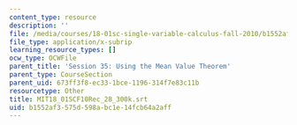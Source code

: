 ```yaml
---
content_type: resource
description: ''
file: /media/courses/18-01sc-single-variable-calculus-fall-2010/b1552af3575d598abc1e14fcb64a2aff_MIT18_01SCF10Rec_28_300k.vtt
file_type: application/x-subrip
learning_resource_types: []
ocw_type: OCWFile
parent_title: 'Session 35: Using the Mean Value Theorem'
parent_type: CourseSection
parent_uid: 673ff3f8-ec33-1bce-1196-314f7e83c11b
resourcetype: Other
title: MIT18_01SCF10Rec_28_300k.srt
uid: b1552af3-575d-598a-bc1e-14fcb64a2aff
---
```

